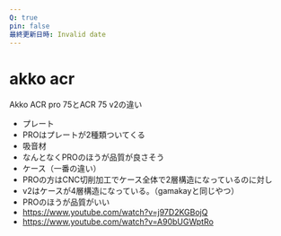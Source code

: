 ```yaml
---
Q: true
pin: false
最終更新日時: Invalid date
---
```

# akko acr

Akko ACR pro 75とACR 75 v2の違い

- プレート  
- PROはプレートが2種類ついてくる  
- 吸音材  
- なんとなくPROのほうが品質が良さそう  
- ケース（一番の違い）  
- PROの方はCNC切削加工でケース全体で2層構造になっているのに対し  
- v2はケースが4層構造になっている。（gamakayと同じやつ）  
- PROのほうが品質がいい  
- https://www.youtube.com/watch?v=j97D2KGBojQ  
- https://www.youtube.com/watch?v=A90bUGWptRo